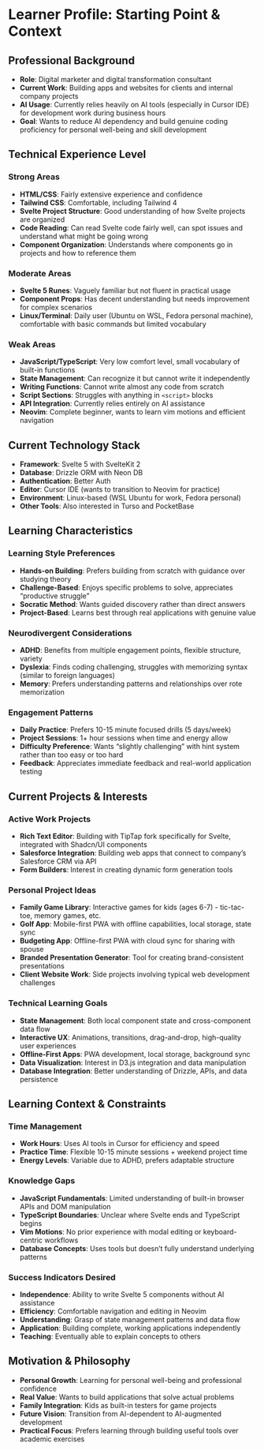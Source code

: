 # Learner Profile: Starting Point & Context

## Professional Background

- **Role**: Digital marketer and digital transformation consultant
- **Current Work**: Building apps and websites for clients and internal company projects
- **AI Usage**: Currently relies heavily on AI tools (especially in Cursor IDE) for development work during business hours
- **Goal**: Wants to reduce AI dependency and build genuine coding proficiency for personal well-being and skill development

## Technical Experience Level

### Strong Areas

- **HTML/CSS**: Fairly extensive experience and confidence
- **Tailwind CSS**: Comfortable, including Tailwind 4
- **Svelte Project Structure**: Good understanding of how Svelte projects are organized
- **Code Reading**: Can read Svelte code fairly well, can spot issues and understand what might be going wrong
- **Component Organization**: Understands where components go in projects and how to reference them

### Moderate Areas

- **Svelte 5 Runes**: Vaguely familiar but not fluent in practical usage
- **Component Props**: Has decent understanding but needs improvement for complex scenarios
- **Linux/Terminal**: Daily user (Ubuntu on WSL, Fedora personal machine), comfortable with basic commands but limited vocabulary

### Weak Areas

- **JavaScript/TypeScript**: Very low comfort level, small vocabulary of built-in functions
- **State Management**: Can recognize it but cannot write it independently
- **Writing Functions**: Cannot write almost any code from scratch
- **Script Sections**: Struggles with anything in `<script>` blocks
- **API Integration**: Currently relies entirely on AI assistance
- **Neovim**: Complete beginner, wants to learn vim motions and efficient navigation

## Current Technology Stack

- **Framework**: Svelte 5 with SvelteKit 2
- **Database**: Drizzle ORM with Neon DB
- **Authentication**: Better Auth
- **Editor**: Cursor IDE (wants to transition to Neovim for practice)
- **Environment**: Linux-based (WSL Ubuntu for work, Fedora personal)
- **Other Tools**: Also interested in Turso and PocketBase

## Learning Characteristics

### Learning Style Preferences

- **Hands-on Building**: Prefers building from scratch with guidance over studying theory
- **Challenge-Based**: Enjoys specific problems to solve, appreciates “productive struggle”
- **Socratic Method**: Wants guided discovery rather than direct answers
- **Project-Based**: Learns best through real applications with genuine value

### Neurodivergent Considerations

- **ADHD**: Benefits from multiple engagement points, flexible structure, variety
- **Dyslexia**: Finds coding challenging, struggles with memorizing syntax (similar to foreign languages)
- **Memory**: Prefers understanding patterns and relationships over rote memorization

### Engagement Patterns

- **Daily Practice**: Prefers 10-15 minute focused drills (5 days/week)
- **Project Sessions**: 1+ hour sessions when time and energy allow
- **Difficulty Preference**: Wants “slightly challenging” with hint system rather than too easy or too hard
- **Feedback**: Appreciates immediate feedback and real-world application testing

## Current Projects & Interests

### Active Work Projects

- **Rich Text Editor**: Building with TipTap fork specifically for Svelte, integrated with Shadcn/UI components
- **Salesforce Integration**: Building web apps that connect to company’s Salesforce CRM via API
- **Form Builders**: Interest in creating dynamic form generation tools

### Personal Project Ideas

- **Family Game Library**: Interactive games for kids (ages 6-7) - tic-tac-toe, memory games, etc.
- **Golf App**: Mobile-first PWA with offline capabilities, local storage, state sync
- **Budgeting App**: Offline-first PWA with cloud sync for sharing with spouse
- **Branded Presentation Generator**: Tool for creating brand-consistent presentations
- **Client Website Work**: Side projects involving typical web development challenges

### Technical Learning Goals

- **State Management**: Both local component state and cross-component data flow
- **Interactive UX**: Animations, transitions, drag-and-drop, high-quality user experiences
- **Offline-First Apps**: PWA development, local storage, background sync
- **Data Visualization**: Interest in D3.js integration and data manipulation
- **Database Integration**: Better understanding of Drizzle, APIs, and data persistence

## Learning Context & Constraints

### Time Management

- **Work Hours**: Uses AI tools in Cursor for efficiency and speed
- **Practice Time**: Flexible 10-15 minute sessions + weekend project time
- **Energy Levels**: Variable due to ADHD, prefers adaptable structure

### Knowledge Gaps

- **JavaScript Fundamentals**: Limited understanding of built-in browser APIs and DOM manipulation
- **TypeScript Boundaries**: Unclear where Svelte ends and TypeScript begins
- **Vim Motions**: No prior experience with modal editing or keyboard-centric workflows
- **Database Concepts**: Uses tools but doesn’t fully understand underlying patterns

### Success Indicators Desired

- **Independence**: Ability to write Svelte 5 components without AI assistance
- **Efficiency**: Comfortable navigation and editing in Neovim
- **Understanding**: Grasp of state management patterns and data flow
- **Application**: Building complete, working applications independently
- **Teaching**: Eventually able to explain concepts to others

## Motivation & Philosophy

- **Personal Growth**: Learning for personal well-being and professional confidence
- **Real Value**: Wants to build applications that solve actual problems
- **Family Integration**: Kids as built-in testers for game projects
- **Future Vision**: Transition from AI-dependent to AI-augmented development
- **Practical Focus**: Prefers learning through building useful tools over academic exercises
